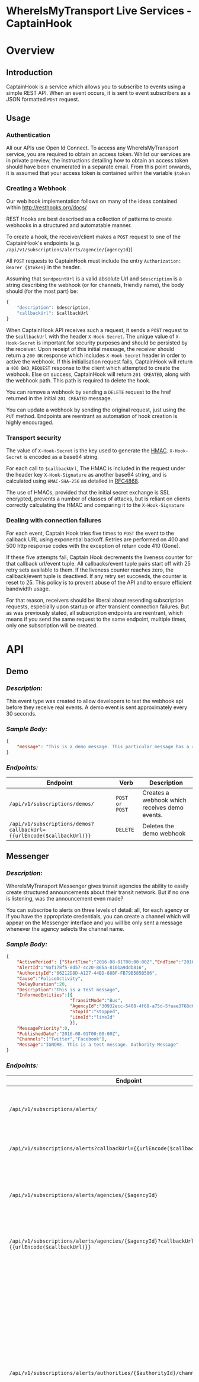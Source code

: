 # **WhereIsMyTransport Live Services - CaptainHook**

# Overview 

## Introduction 
CaptainHook is a service which allows you to subscribe to events using a 
simple REST API. When an event occurs, it is sent to event subscribers
as a JSON formatted `POST` request.   

## Usage

### Authentication

All our APIs use Open Id Connect. To access any WhereIsMyTransport service, you are required to obtain an access token. 
Whilst our services are in private preview, the instructions detailing how to obtain an access token should
have been enumerated in a separate email. From this point onwards, it is assumed that your access token 
is contained within the variable `$token`

### Creating a Webhook

[//]: # (This is) 

Our web hook implementation follows on many of the ideas contained within http://resthooks.org/docs/

REST Hooks are best described as a collection of patterns to create webhooks in a structured and automatable manner.


To create a hook, the receiver/client makes a `POST` request to one of the CaptainHook's endpoints (e.g. `/api/v1/subscriptions/alerts/agencie/{agencyId}`)

All `POST` requests to CaptainHook must include the entry `Authorization: 
Bearer {$token}` in the header. 

Assuming that  `$endpointUrl` is a valid absolute Url and `$description` is a string describing the webhook 
(or for channels, friendly name), the body should (for the most part) be:

```javascript
{
    "description": $description,
    "callbackUrl": $callbackUrl        
}
```

When CaptainHook API receives such a request, it sends a `POST` request to the `$callbackUrl` with the header `X-Hook-Secret`.
The unique value of `X-Hook-Secret` is important for security purposes and should be 
persisted by the receiver. Upon receipt of this initial message, the receiver should  
return a `200 OK` response which includes `X-Hook-Secret` header in order to active 
the webhook. If this initialisation request fails, CaptainHook will return  a 
`400 BAD_REQUEST` response to the client which attempted to create the webhook.
Else on success, CaptainHook will return `201 CREATED`, along with the webhook path.
This path is required to delete the hook.

You can remove a webhook by sending a `DELETE` request to the 
href returned in the initial `201 CREATED` message.

You can update a webhook by sending the original request, just using the `PUT` method.
Endpoints are reentrant as automation of hook creation is highly encouraged.
     
### Transport security

The value of `X-Hook-Secret` is the key used to generate the 
[HMAC](https://en.wikipedia.org/wiki/Hash-based_message_authentication_code). 
`X-Hook-Secret` is encoded as a base64 string.
 
For each call to `$callbackUrl`, The HMAC is included in the request
under the header key `X-Hook-Signature` as another base64 string, 
and is calculated using `HMAC-SHA-256` as detailed in 
[RFC4868](https://tools.ietf.org/html/rfc4868).

The use of HMACs, provided that the initial secret exchange is SSL encrypted,
prevents a number of classes of attacks, but is reliant on clients correctly
calculating the HMAC and comparing it to the `X-Hook-Signature`

### Dealing with connection failures

For each event, Captain Hook tries five times to `POST` the event to the callback URL 
using exponential backoff. Retries are performed on 400 and 500 http 
response codes with the exception of return code 410 (Gone).

If these five attempts fail, Captain Hook decrements the liveness counter for that 
callback url/event tuple. All callbacks/event tuple pairs
start off with 25 retry sets available to them. If the liveness counter reaches zero,
the callback/event tuple is deactived. If any retry set succeeds, 
the counter is reset to 25. This policy is to prevent abuse of the API and to ensure 
efficient bandwidth usage. 

For that reason, receivers should be liberal about resending subscription requests, 
especially upon startup or after transient connection failures. But as was previously
stated, all subscription endpoints are reentrant, which means if you send the same
request to the same endpoint, multiple times, only one subscription will be created.

# API

## Demo

### *Description:*

This event type was created to allow developers to test the webhook api before they 
receive real events. A demo event is sent approximately every 30 seconds.

### *Sample Body:* 

```json
{
    "message": "This is a demo message. This particular message has a random Guid of df92f93b-4d97-4ef6-9f90-cbfaf2223080, which is a very fine Guid indeed"     
}
```

### *Endpoints:*

| Endpoint     |Verb | Description |
|--------------|------------ |------------| 
| `/api/v1/subscriptions/demos/` |`POST or POST` | Creates a webhook which receives demo events.                 |
| `/api/v1/subscriptions/demos?callbackUrl={{urlEncode($callbackUrl)}}` |`DELETE`  | Deletes the demo webhook      

## Messenger

### *Description:*

WhereIsMyTransport Messenger gives transit agencies the ability to easily create structured announcements
about their transit network. But if no one is listening, was the announcement even made? 

You can subscribe to alerts on three levels of detail: all, for each agency or if you 
have the appropriate credentials, you can create a channel which will appear on the Messenger
interface and you will be only sent a message whenever the agency selects the channel name.  

### *Sample Body:*
```json
{
    "ActivePeriod": {"StartTime":"2016-08-01T00:00:00Z","EndTime":"2016-08-01T00:10:00Z"},
    "AlertId":"9af178f5-8d57-4c20-865a-8101a9ddb816",
    "AuthorityId":"66212D8D-A127-44BD-88BF-FB79B585B586",
    "Cause":"PoliceActivity",
    "DelayDuration":20,
    "Description":"This is a test message",
    "InformedEntities":[{
                        "TransitMode":"Bus",
                        "AgencyId":"30932ecc-5408-4f68-a75d-5faae3768d60",
                        "StopId":"stopped",
                        "LineId":"lineId"
                        }],
    "MessagePriority":0,
    "PublishedDate":"2016-08-01T00:00:00Z",
    "Channels":["Twitter","Facebook"],
    "Message":"IGNORE. This is a test message. Authority Message"
}
```

### *Endpoints:*

| Endpoint     | Verb        | Description |
|--------------|------------ |------------ |
| `/api/v1/subscriptions/alerts/` | `POST` | Creates a webhook which receives announcements from *any* transit authority.              |
| `/api/v1/subscriptions/alerts?callbackUrl={{urlEncode($callbackUrl)}}` | `DELETE` | Deletes the root alert webhook with `$callbackUrl`. |
| `/api/v1/subscriptions/alerts/agencies/{$agencyId}` |`POST` | Creates a webhook which receives announcements whenever `$agencyId` posts an announcement. |
| `/api/v1/subscriptions/alerts/agencies/{$agencyId}?callbackUrl={{urlEncode($callbackUrl)}}` |`DELETE` | Deletes the webhook to `$callbackUrl` for the given `$agencyId` |
| `/api/v1/subscriptions/alerts/authorities/{$authorityId}/channels/{$channelName}` |`POST` | Creates a webhook which receives announcements whenever `$authority` posts an announcement to `$channelName`. This also creates the channel if it doesn't already exist. Note that a channel can only have a single webhook, and if the channel already exists, this webhook is replaced. Only clients who have `$authorityId's` credentials can create a webhook of this type. |
| `/api/v1/subscriptions/alerts/authorities/{$authorityId}/channels/{$channelName}` |`DELETE` | Deletes the channel. |


------------

### *CaptainHook Url*:  https://webhooks.whereismytransport.com/
### *Samples*:  http://opensource.whereismytransport.com/
